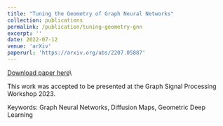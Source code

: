```yaml
---
title: "Tuning the Geometry of Graph Neural Networks"
collection: publications
permalink: /publication/tuning-geometry-gnn
excerpt: ''
date: 2022-07-12
venue: 'arXiv'
paperurl: 'https://arxiv.org/abs/2207.05887'
---
```


[Download paper here](https://arxiv.org/pdf/2207.05887.pdf)\

This work was accepted to be presented at the Graph Signal Processing Workshop 2023.

Keywords: Graph Neural Networks, Diffusion Maps, Geometric Deep Learning

<!--citation: 'Your Name, You. (2009). &quot;Paper Title Number 1.&quot; <i>Journal 1</i>. 1(1).'-->
